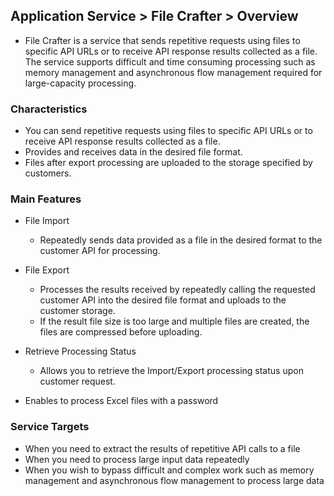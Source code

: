 ## Application Service > File Crafter > Overview

- File Crafter is a service that sends repetitive requests using files to specific API URLs or to receive API response results collected as a file. The service supports difficult and time consuming processing such as memory management and asynchronous flow management required for large-capacity processing.

### Characteristics

- You can send repetitive requests using files to specific API URLs or to receive API response results collected as a file.
- Provides and receives data in the desired file format.
- Files after export processing are uploaded to the storage specified by customers.

### Main Features

- File Import
    - Repeatedly sends data provided as a file in the desired format to the customer API for processing.

- File Export
    - Processes the results received by repeatedly calling the requested customer API into the desired file format and uploads to the customer storage.
    - If the result file size is too large and multiple files are created, the files are compressed before uploading.

- Retrieve Processing Status
    - Allows you to retrieve the Import/Export processing status upon customer request.

- Enables to process Excel files with a password

### Service Targets

- When you need to extract the results of repetitive API calls to a file
- When you need to process large input data repeatedly
- When you wish to bypass difficult and complex work such as memory management and asynchronous flow management to process large data